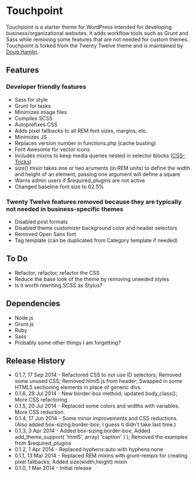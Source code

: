 # Touchpoint

Touchpoint is a starter theme for WordPress intended for developing business/organizational websites. It adds workflow tools such as Grunt and Sass while removing some features that are not needed for custom themes. Touchpoint is forked from the Twenty Twelve theme and is maintained by [Doug Hamlin](http://doughamlin.com).

## Features
### Developer friendly features
* Sass for style
* Grunt for tasks
 * Minimizes image files
 * Compiles SCSS
 * Autoprefixes CSS
 * Adds pixel fallbacks to all REM font sizes, margins, etc.
 * Minimizes JS
 * Replaces version number in functions.php (cache busting)
* Font Awesome for vector icons
* Includes mixins to keep media queries nested in selector blocks ([CSS-Tricks](http://css-tricks.com/conditional-media-query-mixins/))
* size() mixin takes one or two aruments (in REM units) to define the width and height of an element; passing one argument will define a square 
* Warns admin users if $required_plugins are not active
* Changed baseline font size to 62.5%

### Twenty Twelve features removed because they are typically not needed in business-specific themes
* Disabled post formats
* Disabled theme customizer background color and header selectors
* Removed Open Sans font
* Tag template (can be duplicated from Category template if needed)

## To Do
* Refactor, refactor, refactor the CSS
* Reduce the base look of the theme by removing uneeded styles
* Is it worth rewriting SCSS as Stylus?

## Dependencies
* Node.js
* Grunt.js
* Ruby
* Sass
* Probably some other things I am forgetting?

## Release History
* 0.1.7, 17 Sep 2014 - Refactored CSS to not use ID selectors; Removed some unused CSS; Removed html5.js from header; Swapped in some HTML5 sectioning elements in place of generic divs.
* 0.1.6, 29 Jul 2014 - New border-box method; updated body_class(); More CSS refactoring.
* 0.1.5, 20 Jul 2014 - Replaced some colors and widths with variables. More CSS reduction.
* 0.1.4, 17 Jun 2014 - Some minor improvements and CSS reductions. (Also added box-sizing:border-box; I guess it didn't take last time.)
* 0.1.3, 3 Apr 2014 - Added box-sizing:border-box; Added add_theme_support( 'html5', array( 'caption' ) ); Removed the examples from $required_plugins
* 0.1.2, 1 Apr 2014 - Replaced hyphens:auto with hyphens:none
* 0.1.1, 13 Mar 2014 - Replaced REM mixins with grunt-rempix for creating pixel fallbacks; Added size(width,height) mixin
* 0.1.0, 1 Mar 2014 - Initial release